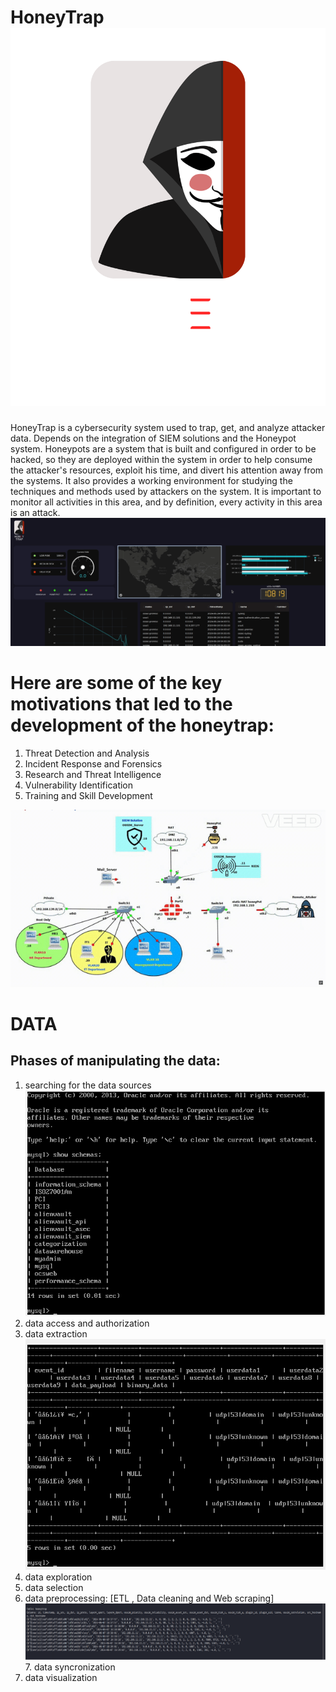 # HoneyTrap![light.png](img/light.png)
HoneyTrap is a cybersecurity system used to trap, get, and analyze attacker data. Depends on the integration of SIEM solutions and the Honeypot system.
Honeypots are a system that is built and configured in order to be hacked, so they
are deployed within the system in order to help consume the attacker's resources,
exploit his time, and divert his attention away from the systems.
It also provides a working environment for studying the techniques and methods
used by attackers on the system.
It is important to monitor all activities in this area, and by definition, every activity
in this area is an attack.![Screenshot 2024-10-01 103728.png](img/Screenshot%202024-10-01%20103728.png)
# Here are some of the key motivations that led to the development of the honeytrap:
1. Threat Detection and Analysis
2. Incident Response and Forensics
3. Research and Threat Intelligence
4. Vulnerability Identification
5. Training and Skill Development

![HoneyTrap Network.gif](img/HoneyTrap%20Network.gif)

# DATA
## Phases of manipulating the data:
1. searching for the data sources![Picture1.png](img/Picture1.png)
2. data access and authorization
3. data extraction![Picture2.png](img/Picture2.png)
4. data exploration
5. data selection
6. data preprocessing: [ETL , Data cleaning and Web scraping]
![Picture3.png](img/Picture3.png)7. data syncronization
8. data visualization
